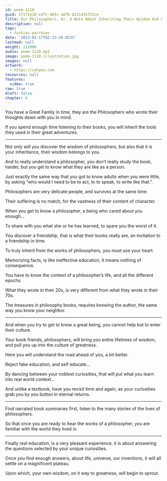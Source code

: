 ```yaml
---
id: poem-1110
guid: 2f171e18-c4fc-483c-a6fb-8221435f22ce
title: Our Philosophers; Or, A Note About Inheriting Their Wisdom And Culture
description: null
tags:
  - furkies-purrkies
date: '2023-03-17T02:23:20.023Z'
lastmod: null
weight: 111000
audio: poem-1110.mp3
image: poem-1110-illustration.jpg
images: null
artwork:
  - https://catpea.com
resources: null
features:
  video: true
raw: true
draft: false
chapter: 6
---
```


You have a Great Family in time,
they are the Philosophers who wrote their thoughts down with you in mind.

If you spend enough time listening to their books,
you will inherit the tools they used in their great adventures.

---

Not only will you discover the wisdom of philosophers,
but also that it is your inheritance, their wisdom belongs to you.

And to really understand a philosopher, you don’t really study the book, harder,
but you get to know what they are like as a person.

Just exactly the same way that you got to know adults when you were little,
by asking “who would I need to be to act, to to speak, to write like that.”.

Philosophers are very delicate people,
and survives at the same time.

Their suffering is no match,
for the vastness of their content of character.

When you get to know a philosopher,
a being who cared about you enough…

To share with you what she or he has learned,
to spare you the worst of it.

You discover a friendship,
that is what their books really are, an invitation to a friendship in time.

To truly inherit from the works of philosophers,
you must use your heart.

Memorizing facts, is like ineffective education,
it means nothing of consequence.

You have to know the context of a philosopher’s life,
and all the different epochs.

What they wrote in their 20s,
is very different from what they wrote in their 70s.

The treasures in philosophy books,
requires knowing the author, the same way you know your neighbor.

---


And when you try to get to know a great being,
you cannot help but to enter their culture.

Your book friends, philosophers, will bring you entire lifetimes of wisdom,
and pull you up into the culture of greatness.

Here you will understand the road ahead of you,
a bit better.

Reject fake education,
and self educate…

By dancing between your noblest curiosities,
that will put what you learn into real world context…

And unlike a textbook, have you revisit time and again,
as your curiosities grab you by you button in eternal returns.

---

Find narrated book summaries first,
listen to the many stories of the lives of philosophers.

So that once you are ready to hear the works of a philosopher,
you are familiar with the world they lived in.

---

Finally real education, is a very pleasant experience,
it is about answering the questions selected by your unique curiosities.

Once you find enough answers, about life, universe, our inventions,
it will all settle on a magnificent plateau.

Upon which, your own wisdom,
on it way to greatness, will begin to sprout.
